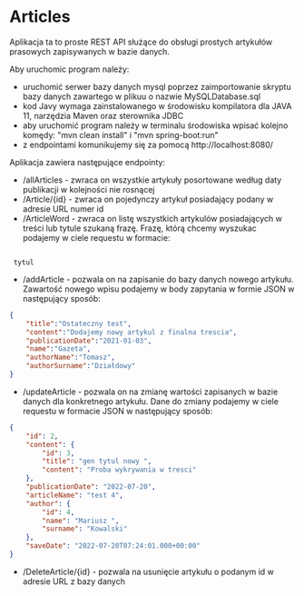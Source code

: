# Articles

Aplikacja ta to proste REST API służące do obsługi prostych artykułów prasowych zapisywanych w bazie danych.

Aby uruchomic program należy:
  - uruchomić serwer bazy danych mysql poprzez zaimportowanie skryptu bazy danych zawartego w plikuu o nazwie MySQLDatabase.sql
  - kod Javy wymaga zainstalowanego w środowisku kompilatora dla JAVA 11, narzędzia Maven oraz sterownika JDBC
  - aby uruchomić program należy w terminalu środowiska wpisać kolejno komędy: "mvn clean install" i "mvn spring-boot:run" 
  - z endpointami komunikujemy się za pomocą http://localhost:8080/

Aplikacja zawiera następujące endpointy:
  - /allArticles - zwraca on wszystkie artykuły posortowane według daty publikacji w kolejności nie rosnącej
  - /Article/{id} - zwraca on pojedynczy artykuł posiadający podany w adresie URL numer id 
  - /ArticleWord - zwraca on listę wszystkich artykulów posiadających w treści lub tytule szukaną frazę. Frazę, którą chcemy wyszukac podajemy w ciele requestu w formacie:
 
 ```
 
  tytul

 ```
  
  - /addArticle - pozwala on na zapisanie do bazy danych nowego artykułu. Zawartość nowego wpisu podajemy w body zapytania w formie JSON w następujący sposób:
  
  
```JSON
{
    "title":"Ostateczny test",
    "content":"Dodajemy nowy artykul z finalna trescia",
    "publicationDate":"2021-01-03",
    "name":"Gazeta",
    "authorName":"Tomasz",
    "authorSurname":"Działdowy"
}
```


  - /updateArticle - pozwala on na zmianę wartości zapisanych w bazie danych dla konkretnego artykułu. Dane do zmiany podajemy w ciele requestu w formacie JSON w następujący sposób:

```JSON
{
    "id": 2,
    "content": {
        "id": 3,
        "title": "gen tytul nowy ",
        "content": "Proba wykrywania w tresci"
    },
    "publicationDate": "2022-07-20",
    "articleName": "test 4",
    "author": {
        "id": 4,
        "name": "Mariusz ",
        "surname": "Kowalski"
    },
    "saveDate": "2022-07-20T07:24:01.000+00:00"
}
```

  - /DeleteArticle/{id} - pozwala na usunięcie artykułu o podanym id w adresie URL z bazy danych
  
  
